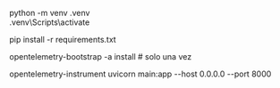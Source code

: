python -m venv .venv   
.venv\Scripts\activate 
 
pip install -r requirements.txt      

opentelemetry-bootstrap -a install # solo una vez              

opentelemetry-instrument uvicorn main:app --host 0.0.0.0 --port 8000